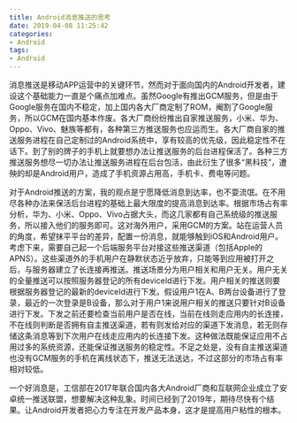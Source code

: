 ```yaml
---
title: Android消息推送的思考
date: 2019-04-08 11:25:42
categories:
- Android
tags: 
- Android
---
```

消息推送是移动APP运营中的关键环节，然而对于面向国内的Android开发者，建设这个基础能力一直是个痛点加难点。虽然Google有推出GCM服务，但是由于Google服务在国内不稳定，加上国内各大厂商定制了ROM，阉割了Google服务，所以GCM在国内基本作废。各大厂商纷纷推出自家推送服务，小米、华为、Oppo、Vivo、魅族等都有，各种第三方推送服务也应运而生。各大厂商自家的推送服务进程在自己定制过的Android系统中，享有较高的优先级，因此稳定性不在话下。到了别的牌子的手机上就要想办法让推送服务的后台进程保活了。各种三方推送服务想尽一切办法让推送服务进程在后台包活，由此衍生了很多“黑科技”，遭殃的却是Android用户，造成了手机资源占用高，手机卡、费电等问题。

对于Android推送的方案，我的观点是宁愿降低消息到达率，也不耍流氓。在不用尽各种办法来保活后台进程的基础上最大限度的提高消息到达率。根据市场占有率分析，华为、小米、Oppo、Vivo占据大头，而这几家都有自己系统级的推送服务，所以接入他们的服务即可。这对海外用户，采用GCM的方案。站在运营人员的角度，希望抹平平台的差异，配置一份消息，就能够触到iOS和Android用户。考虑下来，需要自己起一个后端服务平台对接这些推送渠道（包括Apple的APNS）。这些渠道外的手机用户在静默状态近乎放弃，只能等到应用被打开之后，与服务器建立了长连接再推送。推送场景分为用户相关和用户无关。用户无关的全量推送可以按照服务器登记的所有deviceId进行下发。用户相关的推送则要根据服务器登记的最新的deviceId进行下发。假设用户1在A、B两台设备进行了登录，最近的一次登录是B设备，那么对于用户1来说用户相关的推送只要针对B设备进行下发。下发之前还要检查当前用户是否在线，当前在线则走应用内的长连接，不在线则判断是否拥有自主推送渠道，若有则发给对应的渠道下发消息，若无则存储这条消息等到下次用户在线走应用内的长连接下发。这种做法既能保证应用不占用过多的系统资源，还能保证推送服务的稳定性。不足之处是，没有自主推送渠道也没有GCM服务的手机在离线状态下，推送无法送达，不过这部分的市场占有率相对较低。

一个好消息是，工信部在2017年联合国内各大Android厂商和互联网企业成立了安卓统一推送联盟，想要解决这种乱象。时间已经到了2019年，期待尽快有个结果。让Android开发者把心力专注在开发产品本身，这才是提高用户粘性的根本。